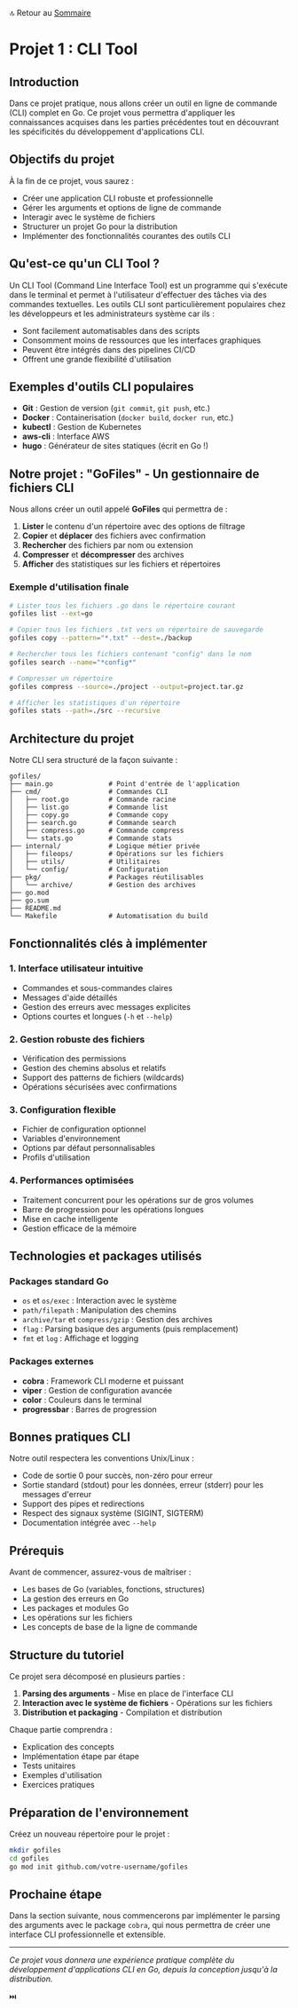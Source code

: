 🔝 Retour au [Sommaire](/SOMMAIRE.md)

# Projet 1 : CLI Tool

## Introduction

Dans ce projet pratique, nous allons créer un outil en ligne de commande (CLI) complet en Go. Ce projet vous permettra d'appliquer les connaissances acquises dans les parties précédentes tout en découvrant les spécificités du développement d'applications CLI.

## Objectifs du projet

À la fin de ce projet, vous saurez :
- Créer une application CLI robuste et professionnelle
- Gérer les arguments et options de ligne de commande
- Interagir avec le système de fichiers
- Structurer un projet Go pour la distribution
- Implémenter des fonctionnalités courantes des outils CLI

## Qu'est-ce qu'un CLI Tool ?

Un CLI Tool (Command Line Interface Tool) est un programme qui s'exécute dans le terminal et permet à l'utilisateur d'effectuer des tâches via des commandes textuelles. Les outils CLI sont particulièrement populaires chez les développeurs et les administrateurs système car ils :

- Sont facilement automatisables dans des scripts
- Consomment moins de ressources que les interfaces graphiques
- Peuvent être intégrés dans des pipelines CI/CD
- Offrent une grande flexibilité d'utilisation

## Exemples d'outils CLI populaires

- **Git** : Gestion de version (`git commit`, `git push`, etc.)
- **Docker** : Containerisation (`docker build`, `docker run`, etc.)
- **kubectl** : Gestion de Kubernetes
- **aws-cli** : Interface AWS
- **hugo** : Générateur de sites statiques (écrit en Go !)

## Notre projet : "GoFiles" - Un gestionnaire de fichiers CLI

Nous allons créer un outil appelé **GoFiles** qui permettra de :

1. **Lister** le contenu d'un répertoire avec des options de filtrage
2. **Copier** et **déplacer** des fichiers avec confirmation
3. **Rechercher** des fichiers par nom ou extension
4. **Compresser** et **décompresser** des archives
5. **Afficher** des statistiques sur les fichiers et répertoires

### Exemple d'utilisation finale

```bash
# Lister tous les fichiers .go dans le répertoire courant
gofiles list --ext=go

# Copier tous les fichiers .txt vers un répertoire de sauvegarde
gofiles copy --pattern="*.txt" --dest=./backup

# Rechercher tous les fichiers contenant "config" dans le nom
gofiles search --name="*config*"

# Compresser un répertoire
gofiles compress --source=./project --output=project.tar.gz

# Afficher les statistiques d'un répertoire
gofiles stats --path=./src --recursive
```

## Architecture du projet

Notre CLI sera structuré de la façon suivante :

```
gofiles/
├── main.go              # Point d'entrée de l'application
├── cmd/                 # Commandes CLI
│   ├── root.go          # Commande racine
│   ├── list.go          # Commande list
│   ├── copy.go          # Commande copy
│   ├── search.go        # Commande search
│   ├── compress.go      # Commande compress
│   └── stats.go         # Commande stats
├── internal/            # Logique métier privée
│   ├── fileops/         # Opérations sur les fichiers
│   ├── utils/           # Utilitaires
│   └── config/          # Configuration
├── pkg/                 # Packages réutilisables
│   └── archive/         # Gestion des archives
├── go.mod
├── go.sum
├── README.md
└── Makefile             # Automatisation du build
```

## Fonctionnalités clés à implémenter

### 1. Interface utilisateur intuitive
- Commandes et sous-commandes claires
- Messages d'aide détaillés
- Gestion des erreurs avec messages explicites
- Options courtes et longues (`-h` et `--help`)

### 2. Gestion robuste des fichiers
- Vérification des permissions
- Gestion des chemins absolus et relatifs
- Support des patterns de fichiers (wildcards)
- Opérations sécurisées avec confirmations

### 3. Configuration flexible
- Fichier de configuration optionnel
- Variables d'environnement
- Options par défaut personnalisables
- Profils d'utilisation

### 4. Performances optimisées
- Traitement concurrent pour les opérations sur de gros volumes
- Barre de progression pour les opérations longues
- Mise en cache intelligente
- Gestion efficace de la mémoire

## Technologies et packages utilisés

### Packages standard Go
- `os` et `os/exec` : Interaction avec le système
- `path/filepath` : Manipulation des chemins
- `archive/tar` et `compress/gzip` : Gestion des archives
- `flag` : Parsing basique des arguments (puis remplacement)
- `fmt` et `log` : Affichage et logging

### Packages externes
- **cobra** : Framework CLI moderne et puissant
- **viper** : Gestion de configuration avancée
- **color** : Couleurs dans le terminal
- **progressbar** : Barres de progression

## Bonnes pratiques CLI

Notre outil respectera les conventions Unix/Linux :
- Code de sortie 0 pour succès, non-zéro pour erreur
- Sortie standard (stdout) pour les données, erreur (stderr) pour les messages d'erreur
- Support des pipes et redirections
- Respect des signaux système (SIGINT, SIGTERM)
- Documentation intégrée avec `--help`

## Prérequis

Avant de commencer, assurez-vous de maîtriser :
- Les bases de Go (variables, fonctions, structures)
- La gestion des erreurs en Go
- Les packages et modules Go
- Les opérations sur les fichiers
- Les concepts de base de la ligne de commande

## Structure du tutoriel

Ce projet sera décomposé en plusieurs parties :

1. **Parsing des arguments** - Mise en place de l'interface CLI
2. **Interaction avec le système de fichiers** - Opérations sur les fichiers
3. **Distribution et packaging** - Compilation et distribution

Chaque partie comprendra :
- Explication des concepts
- Implémentation étape par étape
- Tests unitaires
- Exemples d'utilisation
- Exercices pratiques

## Préparation de l'environnement

Créez un nouveau répertoire pour le projet :

```bash
mkdir gofiles
cd gofiles
go mod init github.com/votre-username/gofiles
```

## Prochaine étape

Dans la section suivante, nous commencerons par implémenter le parsing des arguments avec le package `cobra`, qui nous permettra de créer une interface CLI professionnelle et extensible.

---

*Ce projet vous donnera une expérience pratique complète du développement d'applications CLI en Go, depuis la conception jusqu'à la distribution.*

⏭️
